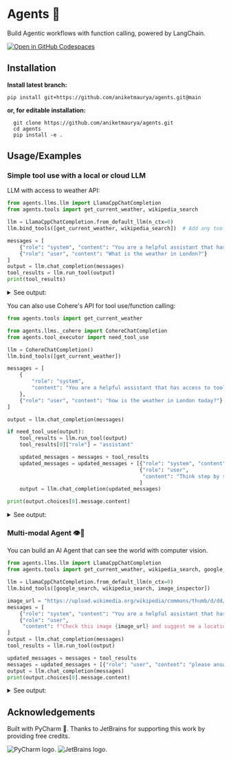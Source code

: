 # Agents 🤖

Build Agentic workflows with function calling, powered by LangChain.

[![Open in GitHub Codespaces](https://github.com/codespaces/badge.svg)](https://codespaces.new/aniketmaurya/python-project-template?template=false)

## Installation

**Install latest branch:**

```shell
pip install git+https://github.com/aniketmaurya/agents.git@main
```

**or, for editable installation:**

```shell
  git clone https://github.com/aniketmaurya/agents.git
  cd agents
  pip install -e .
```

## Usage/Examples

### Simple tool use with a local or cloud LLM

LLM with access to weather API:

```python
from agents.llms.llm import LlamaCppChatCompletion
from agents.tools import get_current_weather, wikipedia_search

llm = LlamaCppChatCompletion.from_default_llm(n_ctx=0)
llm.bind_tools([get_current_weather, wikipedia_search])  # Add any tool from LangChain

messages = [
    {"role": "system", "content": "You are a helpful assistant that has access to tools and use that to help humans."},
    {"role": "user", "content": "What is the weather in London?"}
]
output = llm.chat_completion(messages)
tool_results = llm.run_tool(output)
print(tool_results)
```

<details>
    <summary>See output:</summary>

```shell
[{'tool_call_id': 'call_DnmopdelmY8Dl1NRXXx2gMDy',
  'role': 'tool',
  'name': 'get_current_weather',
  'content': [{'FeelsLikeC': '17',
    'FeelsLikeF': '62',
    'cloudcover': '50',
    'humidity': '50',
    'localObsDateTime': '2024-05-06 03:35 PM',
    'observation_time': '10:35 PM',
    'precipInches': '0.0',
    'precipMM': '0.0',
    'pressure': '1021',
    'pressureInches': '30',
    'temp_C': '17',
    'temp_F': '62',
    'uvIndex': '4',
    'visibility': '16',
    'visibilityMiles': '9',
    'weatherCode': '116',
    'weatherDesc': [{'value': 'Partly cloudy'}],
    'weatherIconUrl': [{'value': ''}],
    'winddir16Point': 'W',
    'winddirDegree': '270',
    'windspeedKmph': '28',
    'windspeedMiles': '17'}]}]
```

</details>

You can also use Cohere's API for tool use/function calling:

```python
from agents.tools import get_current_weather

from agents.llms._cohere import CohereChatCompletion
from agents.tool_executor import need_tool_use

llm = CohereChatCompletion()
llm.bind_tools([get_current_weather])

messages = [
    {
        "role": "system",
        "content": "You are a helpful assistant that has access to tools. Use the tools only if you don't have answers."
    },
    {"role": "user", "content": "how is the weather in London today?"}
]

output = llm.chat_completion(messages)

if need_tool_use(output):
    tool_results = llm.run_tool(output)
    tool_results[0]["role"] = "assistant"

    updated_messages = messages + tool_results
    updated_messages = updated_messages + [{"role": "system", "content": "Do not use any tools now."},
                                           {"role": "user",
                                            "content": "Think step by step and answer my question based on the above context."}
                                           ]
    output = llm.chat_completion(updated_messages)

print(output.choices[0].message.content)
```

<details>
    <summary>See output:</summary>

The weather in London, as of [1;92m1:58[0m PM, is partly cloudy with a temperature of [1;36m20[0m degrees Celsius or
[1;36m68[0m degrees
Fahrenheit. The humidity is at [1;36m49[0m%, and the UV index is [1;36m5[0m. There is no precipitation, and the wind
speed is mild at
[1;36m7[0m km/h or [1;36m4[0m mph. The pressure is at [1;36m1029[0m millibars, with a visibility range of [
1;36m10[0m km or [1;36m6[0m miles. So, overall, it's
a pleasant day with mild temperatures and partly cloudy skies.

</details>

### Multi-modal Agent 👁🤖️

You can build an AI Agent that can see the world with computer vision.

```python
from agents.llms.llm import LlamaCppChatCompletion
from agents.tools import get_current_weather, wikipedia_search, google_search, image_inspector

llm = LlamaCppChatCompletion.from_default_llm(n_ctx=0)
llm.bind_tools([google_search, wikipedia_search, image_inspector])

image_url = "https://upload.wikimedia.org/wikipedia/commons/thumb/d/dd/Gfp-wisconsin-madison-the-nature-boardwalk.jpg/2560px-Gfp-wisconsin-madison-the-nature-boardwalk.jpg"
messages = [
    {"role": "system", "content": "You are a helpful assistant that has access to tools and use that to help humans."},
    {"role": "user",
     "content": f"Check this image {image_url} and suggest me a location where I can go in London which looks similar"}
]
output = llm.chat_completion(messages)
tool_results = llm.run_tool(output)

updated_messages = messages + tool_results
messages = updated_messages + [{"role": "user", "content": "please answer me, based on the tool results."}]
output = llm.chat_completion(messages)
print(output.choices[0].message.content)
```

<details>
    <summary>See output:</summary>

Based on the image you provided, it appears to be a nature boardwalk surrounded by lush green grass and a peaceful
sky filled with clouds. The presence of people indicates that it could be a popular spot for outdoor activities or
leisurely walks. If you're looking for a similar location in London, you might consider visiting one of the city's
many parks or nature reserves. Here are a few suggestions:

[1;36m1[0m. **Richmond Park**: This is the largest royal park in London and offers a variety of landscapes, including
open
grasslands, wooded areas, and lakes. It's a great place for walking, cycling, and enjoying the outdoors.

[1;36m2[0m. **Hampstead Heath**: Another large green space in London, Hampstead Heath is known for its ponds, meadows,
and
woodlands. It's a popular spot for picnics, sunbathing, and hiking.

[1;36m3[0m. **Greenwich Park**: This park offers panoramic views of the city and is home to several historic
buildings,
including the Royal Observatory. It's a great place for a leisurely walk or a picnic.

[1;36m4[0m. **Victoria Park**: A smaller but still beautiful park in East London, Victoria Park is known for its
lakes,
gardens, and outdoor events.

[1;36m5[0m. **Hyde Park**: One of the most central parks in London, Hyde Park offers a variety of attractions,
including the
Serpentine Lake, Speaker's Corner, and several monuments.

These locations all offer a peaceful and natural environment similar to the image you provided, making them
excellent choices for a day out in London.


</details>

## Acknowledgements

Built with PyCharm 🧡. Thanks to JetBrains for supporting this work by providing free credits.

<img src="https://resources.jetbrains.com/storage/products/company/brand/logos/PyCharm_icon.svg" alt="PyCharm logo.">
<img src="https://resources.jetbrains.com/storage/products/company/brand/logos/jetbrains.svg" alt="JetBrains logo.">
